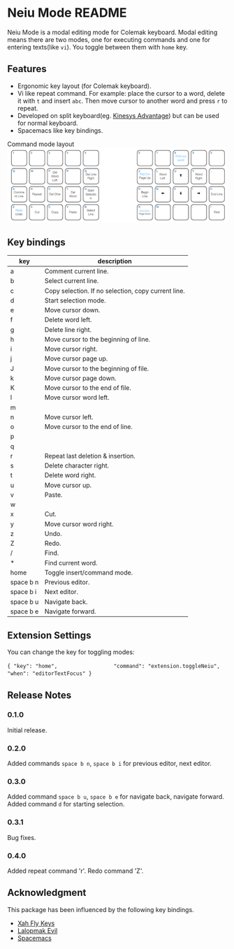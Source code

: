 # Neiu Mode README

Neiu Mode is a modal editing mode for Colemak keyboard. Modal editing means there are two modes,
one for executing commands and one for entering texts(like `vi`). You toggle between them with `home` key.

## Features

* Ergonomic key layout (for Colemak keyboard).
* Vi like repeat command. For example: place the cursor to a word, delete it with `t` and insert `abc`. Then move cursor to another word and press `r` to repeat.
* Developed on split keyboard(eg. [Kinesys Advantage](https://www.kinesis-ergo.com/shop/advantage2/)) but can be used for normal keyboard.
* Spacemacs like key bindings.

Command mode layout
![Command mode layout](images/keyboard.png)

## Key bindings

| key | description  |
|---|---|
| a  | Comment current line.  |
| b  | Select current line.  |
| c  | Copy selection. If no selection, copy current line.  |
| d  | Start selection mode.  |
| e  | Move cursor down.  |
| f  | Delete word left.  |
| g  | Delete line right.  |
| h  | Move cursor to the beginning of line.  |
| i  | Move cursor right.  |
| j  | Move cursor page up.  |
| J  | Move cursor to the beginning of file.  |
| k  | Move cursor page down.  |
| K  | Move cursor to the end of file.  |
| l  | Move cursor word left.  |
| m  |   |
| n  | Move cursor left.  |
| o  | Move cursor to the end of line.  |
| p  |   |
| q  |   |
| r  | Repeat last deletion & insertion.  |
| s  | Delete character right.  |
| t  | Delete word right.  |
| u  | Move cursor up.  |
| v  | Paste.  |
| w  |   |
| x  | Cut.  |
| y  | Move cursor word right.  |
| z  | Undo.  |
| Z  | Redo.  |
| /  | Find.  |
| *  | Find current word.  |
| home  | Toggle insert/command mode.  |
| space b n  | Previous editor.  |
| space b i  | Next editor.  |
| space b u  | Navigate back.  |
| space b e  | Navigate forward.  |

## Extension Settings

You can change the key for toggling modes:

`{ "key": "home",                  "command": "extension.toggleNeiu",
                                     "when": "editorTextFocus" }`

## Release Notes

### 0.1.0

Initial release.

### 0.2.0

Added commands `space b n`, `space b i` for previous editor, next editor.

### 0.3.0

Added command `space b u`, `space b e` for navigate back, navigate forward.
Added command `d` for starting selection.

### 0.3.1

Bug fixes.

### 0.4.0

Added repeat command 'r'. Redo command 'Z'.

## Acknowledgment

This package has been influenced by the following key bindings.

* [Xah Fly Keys](http://ergoemacs.org/misc/ergoemacs_vi_mode.html)
* [Lalopmak Evil](https://github.com/lalopmak/lalopmak-evil)
* [Spacemacs](http://spacemacs.org)